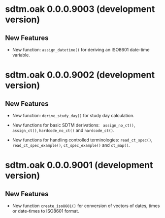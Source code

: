 # sdtm.oak 0.0.0.9003 (development version)

## New Features

* New function: `assign_datetime()` for deriving an ISO8601 date-time variable.

# sdtm.oak 0.0.0.9002 (development version)

## New Features

* New function: `derive_study_day()` for study day calculation.

* New functions for basic SDTM derivations: ` assign_no_ct()`, `assign_ct()`,
`hardcode_no_ct()` and `hardcode_ct()`.

* New functions for handling controlled terminologies: `read_ct_spec()`,
`read_ct_spec_example()`, `ct_spec_example()` and `ct_map()`.

# sdtm.oak 0.0.0.9001 (development version)

## New Features

* New function `create_iso8601()` for conversion of vectors of dates, times or date-times to ISO8601 format.
